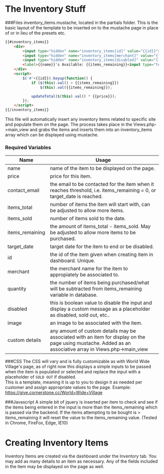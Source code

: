 The Inventory Stuff
===================

###Files
inventory_items.mustache, located in the partials folder.
This is the basic layout of the template to be inserted on to the mustache page in place of or in lieu of the presets etc.
``` html
{{#inventory_items}}
    <div>
        <input type="hidden" name="inventory_items[id]" value="{{id}}">
        <input type="hidden" name="inventory_items[merchant]" value="{{site}}">
        <input type="hidden" name="inventory_items[disabled]" value="{{disabled}}"
        <label>{{name}}'s Available: {{items_remaining}}<input type="text" id="{{id}}" name="inventory_items[quantity]" {{#disabled}}class="disabled" placeholder="SOLD OUT" disabled{{/disabled}} onkeyup="this.value=this.value.replace(/[^0-9]/g,'')"></label>
    </div>
    <script>
        $('#'+{{id}}).keyup(function() {
            if ($(this).val() > {{items_remaining}})
                $(this).val({{items_remaining}});

            updateTotal($(this).val() * {{price}});
        });
    </script>
{{/inventory_items}}

```

This file will automatically insert any inventory items related to specific site and populate them on the page.
The process takes place in the Views.php->main_view and grabs the items and inserts them into an inventory_items array which
can be displayed using mustache.

### Required Variables 
Name | Usage
---- | -----
name | name of the item to be displayed on the page.
price | price for this item.
contact_email | the email to be contacted for the item when it reaches threshold, i.e. items_remaining = 0, or target_date is reached.
items_total | number of items the item will start with, can be adjusted to allow more items.
items_sold | number of items sold to the date.
items_remaining | the amount of items_total - items_sold.  May be adjusted to allow more items to be purchased.
target_date | target date for the item to end or be disabled.
id | the id of the item given when creating item in dashboard.  Unique.
merchant | the merchant name for the item to appropiately be associated to.
quantity | the number of items being purchased/what will be subtracted from items_remaining variable in database.
disabled | this is boolean value to disable the input and display a custom message as a placeholder as disabled, sold out, etc..
image | an image to be associated with the item.
custom details | any amount of custom details may be associated with an item for display on the page using mustache.  Added as an associative array in Views.php->main_view

###CSS
The CSS will vary and is fully customizable as with World Wide Village's page, as of right now this displays a simple inputs to be passed when the item is populated or selected and replace the input with a placeholder of `SOLD OUT` if disabled.  
This is a template, meaning it is up to you to design it as needed per customer and assign appropriate values to the page.
Example: https://give.cornerstone.cc/World+Wide+Village

###Javascript
A simple bit of jquery is inserted per item to check and see if the items being entered in the input is more than the items_remaining which is passed via the backend.  If the items attempting to be bought is > items_remaining it will reset the value to the items_remaining value. (Tested in Chrome, FireFox, Edge, IE10)

# Creating Inventory Items
Inventory Items are created via the dashboard under the Inventory tab.  You may add as many details to an item as necessary. Any of the fields included in the item may be displayed on the page as well.

